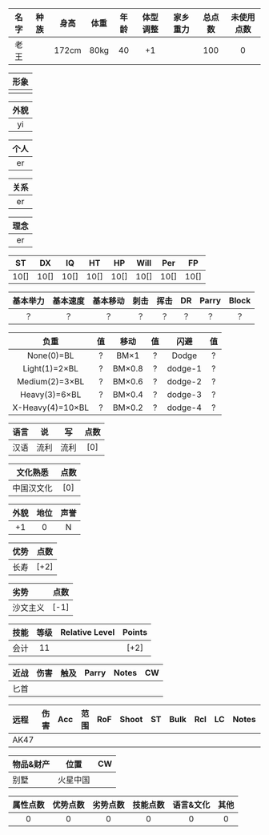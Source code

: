 |名字|种族|身高|体重|年龄|体型调整|家乡重力|总点数|未使用点数|
|:-:|:-:|:-:|:-:|:-:|:-:|:-:|:-:|:-:|
|老王||172cm|80kg|40|+1||100|0|

|形象|
|:-:|
|![]()|

|外貌|
|:-:|
|yi|

|个人|
|:-:|
|er|

|关系|
|:-:|
|er|

|理念|
|:-:|
|er|

|ST|DX|IQ|HT|HP|Will|Per|FP|
|:-:|:-:|:-:|:-:|:-:|:-:|:-:|:-:|
|10[]|10[]|10[]|10[]|10[]|10[]|10[]|10[]|

|基本举力|基本速度|基本移动|刺击|挥击|DR|Parry|Block|
|:-:|:-:|:-:|:-:|:-:|:-:|:-:|:-:|
|？|？|？|？|？|？|？|？|

|负重|值|移动|值|闪避|值|
|:-:|:-:|:-:|:-:|:-:|:-:|
|None(0)=BL|?|BM×1|?|Dodge|?|
|Light(1)=2×BL|?|BM×0.8|?|dodge-1|?|
|Medium(2)=3×BL|?|BM×0.6|?|dodge-2|?|
|Heavy(3)=6×BL|?|BM×0.4|?|dodge-3|?|
|X-Heavy(4)=10×BL|?|BM×0.2|?|dodge-4|?|

|语言|说|写|点数|
|:-:|:-:|:-:|:-:|
|汉语|流利|流利|[0]|

|文化熟悉|点数|
|:-:|:-:|
|中国汉文化|[0]|

|外貌|地位|声誉|
|:-:|:-:|:-:|
|+1|0|N|

|优势|点数|
|:-|:-:|
|长寿|[+2]|

|劣势|点数|
|:-|:-:|
|沙文主义|[-1]|

|技能|等级|Relative Level|Points|
|:-|:-:|:-:|:-:|
|会计|11||[+2]|

|近战|伤害|触及|Parry|Notes|CW|
|:-|:-:|:-:|:-:|:-:|:-:|
|匕首||||||

|远程|伤害|Acc|范围|RoF|Shoot|ST|Bulk|Rcl|LC|Notes|CW|
|:-|:-:|:-:|:-:|:-:|:-:|:-:|:-:|:-:|:-:|:-:|:-:|
|AK47||||||||||||

|物品&财产|位置|CW|
|:-|:-:|:-:|
|别墅|火星中国||

|属性点数|优势点数|劣势点数|技能点数|语言&文化|其他|
|:-:|:-:|:-:|:-:|:-:|:-:|
|0|0|0|0|0|0|
